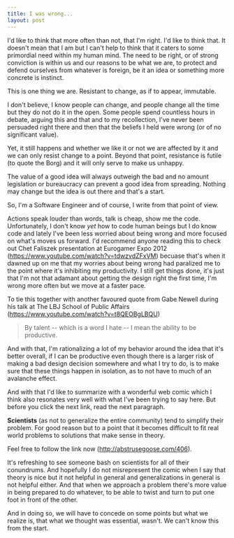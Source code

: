 ```yaml
---
title: I was wrong...
layout: post
---
```


I'd like to think that more often than not, that I'm right. I'd like to think that. It doesn't mean that I am but I can't help to think that it caters to some primordial need within my human mind. The need to be right, or of strong conviction is within us and our reasons to be what we are, to protect and defend ourselves from whatever is foreign, be it an idea or something more concrete is instinct.

This is one thing we are. Resistant to change, as if to appear, immutable.

I don't believe, I know people can change, and people change all the time but they do not do it in the open. Some people spend countless hours in debate, arguing this and that and to my recollection, I've never been persuaded right there and then that the beliefs I held were wrong (or of no significant value).

Yet, it still happens and whether we like it or not we are affected by it and we can only resist change to a point. Beyond that point, resistance is futile (to quote the Borg) and it will only serve to make us unhappy.

The value of a good idea will always outweigh the bad and no amount legislation or bureaucracy can prevent a good idea from spreading. Nothing may change but the idea is out there and that's a start.

So, I'm a Software Engineer and of course, I write from that point of view.

Actions speak louder than words, talk is cheap, show me the code. Unfortunately, I don't know *yet* how to code human beings but I do know code and lately I've been less worried about being wrong and more focused on what's moves us forward. I'd recommend anyone reading this to check out Chet Faliszek presentation at Eurogamer Expo 2012 (https://www.youtube.com/watch?v=tdwzvdZFxVM) becuase that's when it dawned up on me that my worries about being wrong had paralized me to the point where it's inhibiting my productivity. I still get things done, it's just that I'm not that adamant about getting the design right the first time, I'm wrong more often but we move at a faster pace.

To tie this together with another favoured quote from Gabe Newell during his talk at The LBJ School of Public Affairs (https://www.youtube.com/watch?v=t8QEOBgLBQU)

> By talent -- which is a word I hate -- I mean the ability to be productive.

And with that, I'm rationalizing a lot of my behavior around the idea that it's better overall, if I can be productive even though there is a larger risk of making a bad design decision somewhere and what I try to do, is to make sure that these things happen in isolation, as to not have to much of an avalanche effect.

And with that I'd like to summarize with a wonderful web comic which I think also resonates very well with what I've been trying to say here. But before you click the next link, read the next paragraph. 

**Scientists** (as not to generalize the entire community) tend to simplify their problem. For good reason but to a point that it becomes difficult to fit real world problems to solutions that make sense in theory.

Feel free to follow the link now (http://abstrusegoose.com/406).

It's refreshing to see someone bash on scientists for all of their conundrums. And hopefully I do not misrepresent the comic when I say that theory is nice but it not helpful in general and generalizations in general is not helpful either. And that when we approach a problem there's more value in being prepared to do whatever, to be able to twist and turn to put one foot in front of the other.

And in doing so, we will have to concede on some points but what we realize is, that what we thought was essential, wasn't. We can't know this from the start.
